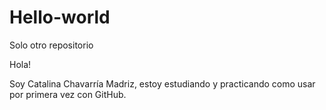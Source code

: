 # Hello-world
Solo otro repositorio

Hola!

Soy Catalina Chavarría Madriz, estoy estudiando y practicando como usar 
por primera vez con GitHub.
